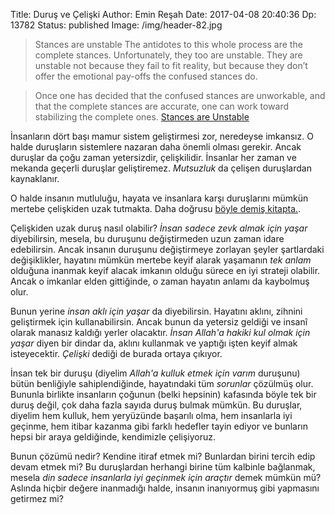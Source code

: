 Title: Duruş ve Çelişki
Author: Emin Reşah
Date:  2017-04-08 20:40:36
Dp: 13782
Status: published
Image: /img/header-82.jpg

> Stances are unstable The antidotes to this whole process are the complete
> stances. Unfortunately, they too are unstable. They are unstable not because
> they fail to fit reality, but because they don’t offer the emotional pay-offs
> the confused stances do.

> Once one has decided that the confused stances are unworkable, and that the
> complete stances are accurate, one can work toward stabilizing the complete
> ones.  [Stances are Unstable](https://meaningness.com/stances-are-unstable)

İnsanların dört başı mamur sistem geliştirmesi zor, neredeyse imkansız. O halde
duruşların sistemlere nazaran daha önemli olması gerekir. Ancak duruşlar da çoğu
zaman yetersizdir, çelişkilidir. İnsanlar her zaman ve mekanda geçerli duruşlar
geliştiremez. *Mutsuzluk* da çelişen duruşlardan kaynaklanır.

O halde insanın mutluluğu, hayata ve insanlara karşı duruşlarını mümkün mertebe
çelişkiden uzak tutmakta. Daha
doğrusu [böyle demiş kitapta.](https://meaningness.com/stances-are-unstable). 

Çelişkiden uzak duruş nasıl olabilir? *İnsan sadece zevk almak için yaşar*
diyebilirsin, mesela, bu duruşunu değiştirmeden uzun zaman idare
edebilirsin. Ancak insanın duruşunu değiştirmeye zorlayan şeyler şartlardaki
değişiklikler, hayatını mümkün mertebe keyif alarak yaşamanın *tek anlam*
olduğuna inanmak keyif alacak imkanın olduğu sürece en iyi strateji
olabilir. Ancak o imkanlar elden gittiğinde, o zaman hayatın anlamı da kaybolmuş
olur. 

Bunun yerine *insan aklı için yaşar* da diyebilirsin. Hayatını aklını, zihnini
geliştirmek için kullanabilirsin. Ancak bunun da yetersiz geldiği ve insanî
olarak manasız kaldığı yerler olacaktır. *İnsan Allah'a hakiki kul olmak için
yaşar* diyen bir dindar da, aklını kullanmak ve yaptığı işten keyif almak
isteyecektir. *Çelişki* dediği de burada ortaya çıkıyor. 

İnsan tek bir duruşu (diyelim *Allah'a kulluk etmek için varım* duruşunu) bütün
benliğiyle sahiplendiğinde, hayatındaki tüm *sorunlar* çözülmüş olur. Bununla
birlikte insanların çoğunun (belki hepsinin) kafasında böyle tek bir duruş
değil, çok daha fazla sayıda duruş bulmak mümkün. Bu duruşlar, diyelim hem
kulluk, hem yeryüzünde başarılı olma, hem insanlarla iyi geçinme, hem itibar
kazanma gibi farklı hedefler tayin ediyor ve bunların hepsi bir araya
geldiğinde, kendimizle çelişiyoruz. 

Bunun çözümü nedir? Kendine itiraf etmek mi? Bunlardan birini tercih edip devam
etmek mi? Bu duruşlardan herhangi birine tüm kalbinle bağlanmak, mesela *din
sadece insanlarla iyi geçinmek için araçtır* demek mümkün mü? Aslında hiçbir
değere inanmadığı halde, insanın inanıyormuş gibi yapmasını getirmez mi?

